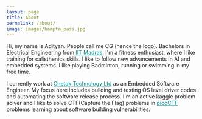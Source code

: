 ```yaml
---
layout: page
title: About
permalink: /about/
image: images/hampta_pass.jpg
---
```


Hi, my name is Adityan. People call me CG (hence the logo). Bachelors in Electrical Engineering from <a style="color:teal" href="https://www.iitm.ac.in/">IIT Madras</a>. I'm a fitness enthusiast, where I like training for calisthenics skills. I like to follow new advancements in AI and embedded systems. I like playing Badminton, running or swimming in my free time.

I currently work at <a style="color:teal" href="https://www.chetak.com/">Chetak Technology Ltd</a> as an Embedded Software Engineer. My focus here includes building and testing OS level driver codes and automating the software release process. I'm an active kaggle problem solver and I like to solve CTF(Capture the Flag) problems in  <a style="color:teal" href="https://picoctf.org/">picoCTF</a> problems learning about software building vulnerabilities.
